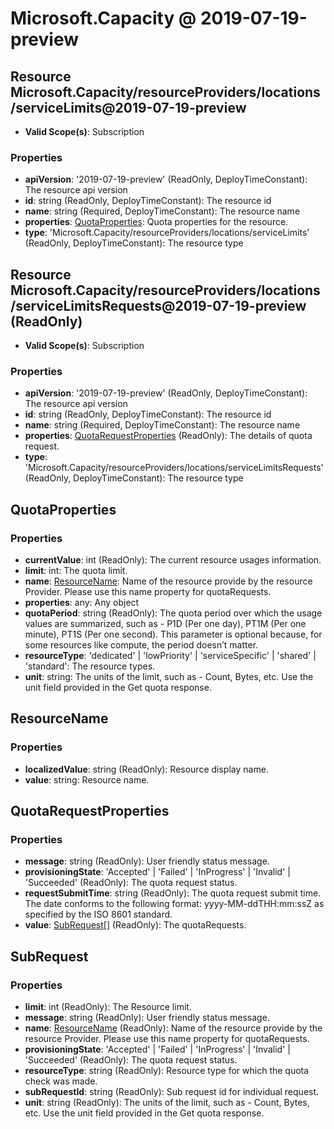 # Microsoft.Capacity @ 2019-07-19-preview

## Resource Microsoft.Capacity/resourceProviders/locations/serviceLimits@2019-07-19-preview
* **Valid Scope(s)**: Subscription
### Properties
* **apiVersion**: '2019-07-19-preview' (ReadOnly, DeployTimeConstant): The resource api version
* **id**: string (ReadOnly, DeployTimeConstant): The resource id
* **name**: string (Required, DeployTimeConstant): The resource name
* **properties**: [QuotaProperties](#quotaproperties): Quota properties for the resource.
* **type**: 'Microsoft.Capacity/resourceProviders/locations/serviceLimits' (ReadOnly, DeployTimeConstant): The resource type

## Resource Microsoft.Capacity/resourceProviders/locations/serviceLimitsRequests@2019-07-19-preview (ReadOnly)
* **Valid Scope(s)**: Subscription
### Properties
* **apiVersion**: '2019-07-19-preview' (ReadOnly, DeployTimeConstant): The resource api version
* **id**: string (ReadOnly, DeployTimeConstant): The resource id
* **name**: string (Required, DeployTimeConstant): The resource name
* **properties**: [QuotaRequestProperties](#quotarequestproperties) (ReadOnly): The details of quota request.
* **type**: 'Microsoft.Capacity/resourceProviders/locations/serviceLimitsRequests' (ReadOnly, DeployTimeConstant): The resource type

## QuotaProperties
### Properties
* **currentValue**: int (ReadOnly): The current resource usages information.
* **limit**: int: The quota limit.
* **name**: [ResourceName](#resourcename): Name of the resource provide by the resource Provider. Please use this name property for quotaRequests.
* **properties**: any: Any object
* **quotaPeriod**: string (ReadOnly): The quota period over which the usage values are summarized, such as - P1D (Per one day), PT1M (Per one minute), PT1S (Per one second). This parameter is optional because, for some resources like compute, the period doesn’t matter.
* **resourceType**: 'dedicated' | 'lowPriority' | 'serviceSpecific' | 'shared' | 'standard': The resource types.
* **unit**: string: The units of the limit, such as - Count, Bytes, etc. Use the unit field provided in the Get quota response.

## ResourceName
### Properties
* **localizedValue**: string (ReadOnly): Resource display name.
* **value**: string: Resource name.

## QuotaRequestProperties
### Properties
* **message**: string (ReadOnly): User friendly status message.
* **provisioningState**: 'Accepted' | 'Failed' | 'InProgress' | 'Invalid' | 'Succeeded' (ReadOnly): The quota request status.
* **requestSubmitTime**: string (ReadOnly): The quota request submit time. The date conforms to the following format: yyyy-MM-ddTHH:mm:ssZ as specified by the ISO 8601 standard.
* **value**: [SubRequest](#subrequest)[] (ReadOnly): The quotaRequests.

## SubRequest
### Properties
* **limit**: int (ReadOnly): The Resource limit.
* **message**: string (ReadOnly): User friendly status message.
* **name**: [ResourceName](#resourcename) (ReadOnly): Name of the resource provide by the resource Provider. Please use this name property for quotaRequests.
* **provisioningState**: 'Accepted' | 'Failed' | 'InProgress' | 'Invalid' | 'Succeeded' (ReadOnly): The quota request status.
* **resourceType**: string (ReadOnly): Resource type for which the quota check was made.
* **subRequestId**: string (ReadOnly): Sub request id for individual request.
* **unit**: string (ReadOnly): The units of the limit, such as - Count, Bytes, etc. Use the unit field provided in the Get quota response.

